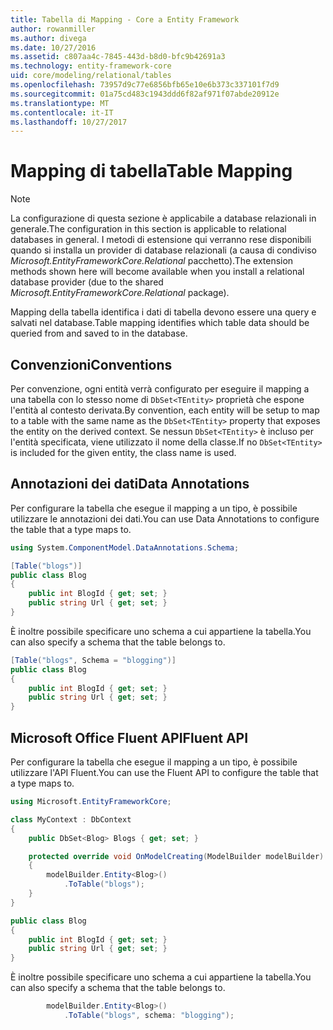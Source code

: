 ```yaml
---
title: Tabella di Mapping - Core a Entity Framework
author: rowanmiller
ms.author: divega
ms.date: 10/27/2016
ms.assetid: c807aa4c-7845-443d-b8d0-bfc9b42691a3
ms.technology: entity-framework-core
uid: core/modeling/relational/tables
ms.openlocfilehash: 73957d9c77e6856bfb65e10e6b373c337101f7d9
ms.sourcegitcommit: 01a75cd483c1943ddd6f82af971f07abde20912e
ms.translationtype: MT
ms.contentlocale: it-IT
ms.lasthandoff: 10/27/2017
---
```

# <a name="table-mapping"></a><span data-ttu-id="0158b-102">Mapping di tabella</span><span class="sxs-lookup"><span data-stu-id="0158b-102">Table Mapping</span></span>

> [!NOTE]  
> <span data-ttu-id="0158b-103">La configurazione di questa sezione è applicabile a database relazionali in generale.</span><span class="sxs-lookup"><span data-stu-id="0158b-103">The configuration in this section is applicable to relational databases in general.</span></span> <span data-ttu-id="0158b-104">I metodi di estensione qui verranno rese disponibili quando si installa un provider di database relazionali (a causa di condiviso *Microsoft.EntityFrameworkCore.Relational* pacchetto).</span><span class="sxs-lookup"><span data-stu-id="0158b-104">The extension methods shown here will become available when you install a relational database provider (due to the shared *Microsoft.EntityFrameworkCore.Relational* package).</span></span>

<span data-ttu-id="0158b-105">Mapping della tabella identifica i dati di tabella devono essere una query e salvati nel database.</span><span class="sxs-lookup"><span data-stu-id="0158b-105">Table mapping identifies which table data should be queried from and saved to in the database.</span></span>

## <a name="conventions"></a><span data-ttu-id="0158b-106">Convenzioni</span><span class="sxs-lookup"><span data-stu-id="0158b-106">Conventions</span></span>

<span data-ttu-id="0158b-107">Per convenzione, ogni entità verrà configurato per eseguire il mapping a una tabella con lo stesso nome di `DbSet<TEntity>` proprietà che espone l'entità al contesto derivata.</span><span class="sxs-lookup"><span data-stu-id="0158b-107">By convention, each entity will be setup to map to a table with the same name as the `DbSet<TEntity>` property that exposes the entity on the derived context.</span></span> <span data-ttu-id="0158b-108">Se nessun `DbSet<TEntity>` è incluso per l'entità specificata, viene utilizzato il nome della classe.</span><span class="sxs-lookup"><span data-stu-id="0158b-108">If no `DbSet<TEntity>` is included for the given entity, the class name is used.</span></span>

## <a name="data-annotations"></a><span data-ttu-id="0158b-109">Annotazioni dei dati</span><span class="sxs-lookup"><span data-stu-id="0158b-109">Data Annotations</span></span>

<span data-ttu-id="0158b-110">Per configurare la tabella che esegue il mapping a un tipo, è possibile utilizzare le annotazioni dei dati.</span><span class="sxs-lookup"><span data-stu-id="0158b-110">You can use Data Annotations to configure the table that a type maps to.</span></span>

``` csharp
using System.ComponentModel.DataAnnotations.Schema;
```
``` csharp
[Table("blogs")]
public class Blog
{
    public int BlogId { get; set; }
    public string Url { get; set; }
}
```

<span data-ttu-id="0158b-111">È inoltre possibile specificare uno schema a cui appartiene la tabella.</span><span class="sxs-lookup"><span data-stu-id="0158b-111">You can also specify a schema that the table belongs to.</span></span>

``` csharp
[Table("blogs", Schema = "blogging")]
public class Blog
{
    public int BlogId { get; set; }
    public string Url { get; set; }
}
```

## <a name="fluent-api"></a><span data-ttu-id="0158b-112">Microsoft Office Fluent API</span><span class="sxs-lookup"><span data-stu-id="0158b-112">Fluent API</span></span>

<span data-ttu-id="0158b-113">Per configurare la tabella che esegue il mapping a un tipo, è possibile utilizzare l'API Fluent.</span><span class="sxs-lookup"><span data-stu-id="0158b-113">You can use the Fluent API to configure the table that a type maps to.</span></span>

``` csharp
using Microsoft.EntityFrameworkCore;
```
``` csharp
class MyContext : DbContext
{
    public DbSet<Blog> Blogs { get; set; }

    protected override void OnModelCreating(ModelBuilder modelBuilder)
    {
        modelBuilder.Entity<Blog>()
            .ToTable("blogs");
    }
}

public class Blog
{
    public int BlogId { get; set; }
    public string Url { get; set; }
}
```

<span data-ttu-id="0158b-114">È inoltre possibile specificare uno schema a cui appartiene la tabella.</span><span class="sxs-lookup"><span data-stu-id="0158b-114">You can also specify a schema that the table belongs to.</span></span>

<!-- [!code-csharp[Main](samples/core/relational/Modeling/FluentAPI/Samples/Relational/TableAndSchema.cs?highlight=2)] -->
``` csharp
        modelBuilder.Entity<Blog>()
            .ToTable("blogs", schema: "blogging");
```
